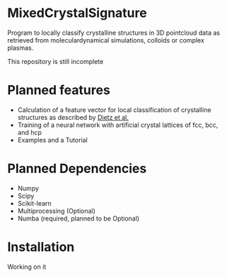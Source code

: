 # MixedCrystalSignature
Program to locally classify crystalline structures in 3D pointcloud data as retrieved from moleculardynamical simulations, colloids or complex plasmas.

This repository is still incomplete

# Planned features
- Calculation of a feature vector for local classification of crystalline structures as described by [Dietz et al.](https://doi.org/10.1103/PhysRevE.96.011301)
- Training of a neural network with artificial crystal lattices of fcc, bcc, and hcp
- Examples and a Tutorial

# Planned Dependencies

 - Numpy
 - Scipy
 - Scikit-learn
 - Multiprocessing (Optional)
 - Numba (required, planned to be Optional)

# Installation
Working on it
<!--stackedit_data:
eyJoaXN0b3J5IjpbMTUxMDE5OTY5Niw3NDEzOTA1ODIsLTU4Mj
E3ODY5MywxODgxMTQ4MTBdfQ==
-->